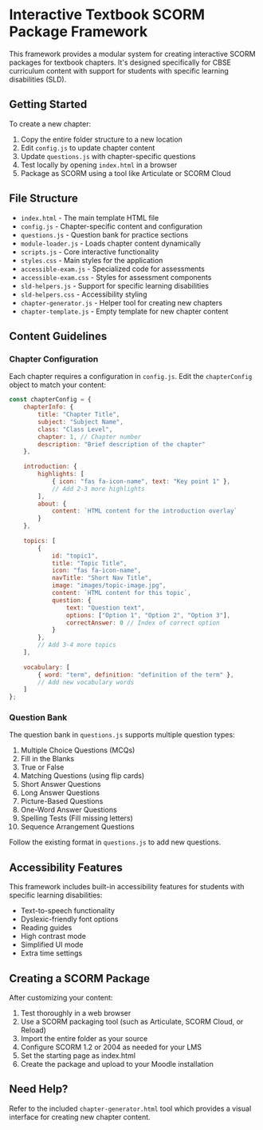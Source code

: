 # Interactive Textbook SCORM Package Framework

This framework provides a modular system for creating interactive SCORM packages for textbook chapters. It's designed specifically for CBSE curriculum content with support for students with specific learning disabilities (SLD).

## Getting Started

To create a new chapter:

1. Copy the entire folder structure to a new location
2. Edit `config.js` to update chapter content
3. Update `questions.js` with chapter-specific questions
4. Test locally by opening `index.html` in a browser
5. Package as SCORM using a tool like Articulate or SCORM Cloud

## File Structure

- `index.html` - The main template HTML file
- `config.js` - Chapter-specific content and configuration
- `questions.js` - Question bank for practice sections
- `module-loader.js` - Loads chapter content dynamically
- `scripts.js` - Core interactive functionality
- `styles.css` - Main styles for the application
- `accessible-exam.js` - Specialized code for assessments
- `accessible-exam.css` - Styles for assessment components  
- `sld-helpers.js` - Support for specific learning disabilities
- `sld-helpers.css` - Accessibility styling
- `chapter-generator.js` - Helper tool for creating new chapters
- `chapter-template.js` - Empty template for new chapter content

## Content Guidelines

### Chapter Configuration

Each chapter requires a configuration in `config.js`. Edit the `chapterConfig` object to match your content:

```javascript
const chapterConfig = {
    chapterInfo: {
        title: "Chapter Title",
        subject: "Subject Name",
        class: "Class Level",
        chapter: 1, // Chapter number
        description: "Brief description of the chapter"
    },
    
    introduction: {
        highlights: [
            { icon: "fas fa-icon-name", text: "Key point 1" },
            // Add 2-3 more highlights
        ],
        about: {
            content: `HTML content for the introduction overlay`
        }
    },
    
    topics: [
        {
            id: "topic1",
            title: "Topic Title",
            icon: "fas fa-icon-name",
            navTitle: "Short Nav Title",
            image: "images/topic-image.jpg",
            content: `HTML content for this topic`,
            question: {
                text: "Question text",
                options: ["Option 1", "Option 2", "Option 3"],
                correctAnswer: 0 // Index of correct option
            }
        },
        // Add 3-4 more topics
    ],
    
    vocabulary: [
        { word: "term", definition: "definition of the term" },
        // Add new vocabulary words
    ]
};
```

### Question Bank

The question bank in `questions.js` supports multiple question types:

1. Multiple Choice Questions (MCQs)
2. Fill in the Blanks
3. True or False
4. Matching Questions (using flip cards)
5. Short Answer Questions
6. Long Answer Questions
7. Picture-Based Questions
8. One-Word Answer Questions
9. Spelling Tests (Fill missing letters)
10. Sequence Arrangement Questions

Follow the existing format in `questions.js` to add new questions.

## Accessibility Features

This framework includes built-in accessibility features for students with specific learning disabilities:

- Text-to-speech functionality
- Dyslexic-friendly font options
- Reading guides
- High contrast mode
- Simplified UI mode
- Extra time settings

## Creating a SCORM Package

After customizing your content:

1. Test thoroughly in a web browser
2. Use a SCORM packaging tool (such as Articulate, SCORM Cloud, or Reload)
3. Import the entire folder as your source
4. Configure SCORM 1.2 or 2004 as needed for your LMS
5. Set the starting page as index.html
6. Create the package and upload to your Moodle installation

## Need Help?

Refer to the included `chapter-generator.html` tool which provides a visual interface for creating new chapter content.
